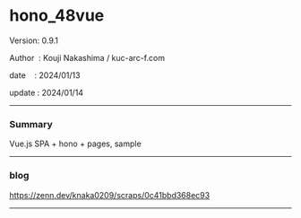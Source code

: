 ﻿# hono_48vue

 Version: 0.9.1

 Author  : Kouji Nakashima / kuc-arc-f.com

 date    : 2024/01/13

 update  : 2024/01/14

***
### Summary

Vue.js SPA + hono + pages,  sample

***
### blog 

https://zenn.dev/knaka0209/scraps/0c41bbd368ec93

***

